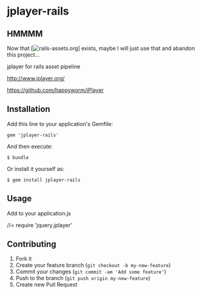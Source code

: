 # jplayer-rails

## HMMMM

Now that [![rails-assets.org](http://rails-assets.org)] exists, maybe I will just use that and abandon this
project...

jplayer for rails asset pipeline

http://www.jplayer.org/

https://github.com/happyworm/jPlayer

## Installation

Add this line to your application's Gemfile:

    gem 'jplayer-rails'

And then execute:

    $ bundle

Or install it yourself as:

    $ gem install jplayer-rails

## Usage

Add to your application.js

//= require 'jquery.jplayer'

## Contributing

1. Fork it
2. Create your feature branch (`git checkout -b my-new-feature`)
3. Commit your changes (`git commit -am 'Add some feature'`)
4. Push to the branch (`git push origin my-new-feature`)
5. Create new Pull Request
